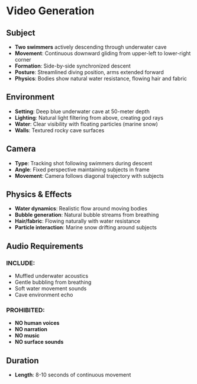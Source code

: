 # Video Generation

## Subject
- **Two swimmers** actively descending through underwater cave
- **Movement**: Continuous downward gliding from upper-left to lower-right corner
- **Formation**: Side-by-side synchronized descent
- **Posture**: Streamlined diving position, arms extended forward
- **Physics**: Bodies show natural water resistance, flowing hair and fabric

## Environment  
- **Setting**: Deep blue underwater cave at 50-meter depth
- **Lighting**: Natural light filtering from above, creating god rays
- **Water**: Clear visibility with floating particles (marine snow)
- **Walls**: Textured rocky cave surfaces

## Camera
- **Type**: Tracking shot following swimmers during descent
- **Angle**: Fixed perspective maintaining subjects in frame
- **Movement**: Camera follows diagonal trajectory with subjects

## Physics & Effects
- **Water dynamics**: Realistic flow around moving bodies
- **Bubble generation**: Natural bubble streams from breathing
- **Hair/fabric**: Flowing naturally with water resistance
- **Particle interaction**: Marine snow drifting around subjects

## Audio Requirements
### INCLUDE:
- Muffled underwater acoustics
- Gentle bubbling from breathing
- Soft water movement sounds
- Cave environment echo

### **PROHIBITED**:
- **NO human voices**
- **NO narration** 
- **NO music**
- **NO surface sounds**

## Duration
- **Length**: 8-10 seconds of continuous movement

